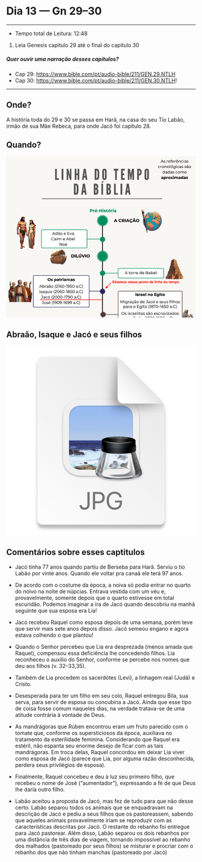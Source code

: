 # Dia 13 — Gn 29–30

--- 

- Tempo total de Leitura: 12:48

1. Leia Genesis capitulo 29 até o final do capitulo 30

##### Quer ouvir uma narração desses capítulos?

- Cap 29: https://www.bible.com/pt/audio-bible/211/GEN.29.NTLH
- Cap 30: https://www.bible.com/pt/audio-bible/211/GEN.30.NTLH!

---

## Onde?

A história toda do 29 e 30 se passa em Harã, na casa do seu Tio Labão, irmão de sua Mãe Rebeca, para onde Jacó foi capítulo 28.

## Quando?

![img.png](../images/img_21.png)

## Abraão, Isaque e Jacó e seus filhos

![img_20.png](../images/img_20.png)

## Comentários sobre esses captitulos

- Jacó tinha 77 anos quando partiu de Berseba para Harã. Serviu o tio Labão por vinte anos. Quando ele voltar pra canaã ele terá 97 anos.


- De acordo com o costume da época, a noiva só podia entrar no quarto do noivo na noite de núpcias. Entrava vestida com um véu e, provavelmente, somente depois que o quarto estivesse em total escuridão. Podemos imaginar a ira de Jacó quando descobriu na manhã seguinte que sua esposa era Lia!


- Jacó recebeu Raquel como esposa depois de uma semana, porém teve que servir mais sete anos depois disso. Jacó semeou engano e agora estava colhendo o que plantou! 


- Quando o Senhor percebeu que Lia era desprezada (menos amada que Raquel), compensou essa deficiência lhe concedendo filhos. Lia reconheceu o auxílio do Senhor, conforme se percebe nos nomes que deu aos filhos (v. 32–33,35).


- Também de Lia procedem os sacerdótes (Levi), a linhagem real (Judá) e Cristo.


- Desesperada para ter um filho em seu colo, Raquel entregou Bila, sua serva, para servir de esposa ou concubina a Jacó. Ainda que esse tipo de coisa fosse comum naqueles dias, na verdade tratava-se de uma atitude contrária à vontade de Deus.


- As mandrágoras que Rúben encontrou eram um fruto parecido com o tomate que, conforme os supersticiosos da época, auxiliava no tratamento da esterilidade feminina. Considerando que Raquel era estéril, não espanta seu enorme desejo de ficar com as tais mandrágoras. Em troca delas, Raquel concordou em deixar Lia viver como esposa de Jacó (parece que Lia, por alguma razão desconhecida, perdera seus privilégios de esposa). 


- Finalmente, Raquel concebeu e deu à luz seu primeiro filho, que recebeu o nome de José (“aumentador”), expressando a fé de que Deus lhe daria outro filho.


- Labão aceitou a proposta de Jacó, mas fez de tudo para que não desse certo. Labão separou todos os animais que se enquadravam na descrição de Jacó e pediu a seus filhos que os pastoreassem, sabendo que aqueles animais provavelmente iriam se reproduzir com as características descritas por Jacó. O restante do rebanho foi entregue para Jacó pastorear. Além disso, Labão separou os dois rebanhos por uma distância de três dias de viagem, tornando impossível ao rebanho dos malhados (pastoreado por seus filhos) se misturar e procriar com o rebanho dos que não tinham manchas (pastoreado por Jacó)
